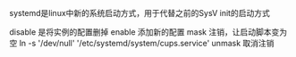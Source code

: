 systemd是linux中新的系统启动方式，用于代替之前的SysV init的启动方式

disable 是将实例的配置删掉
enable 添加新的配置
mask 注销，让启动脚本变为空  ln -s '/dev/null' '/etc/systemd/system/cups.service'
unmask  取消注销